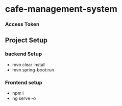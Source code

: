 # cafe-management-system
### Access Token
## Project Setup
### backend Setup
* mvn clear install
* mvn spring-boot:run
### Frontend setup
* npm i
* ng serve -o